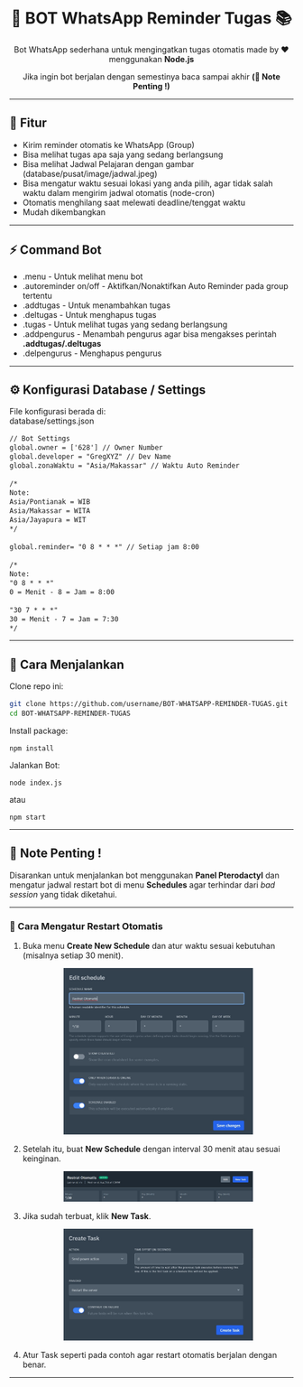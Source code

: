 <!-- Banner -->
<h1 align="center">🤖 BOT WhatsApp Reminder Tugas 📚</h1>
<p align="center">
  Bot WhatsApp sederhana untuk mengingatkan tugas otomatis  
  made by ❤️ menggunakan <b>Node.js</b></b>
</p>
<p align="center">
  Jika ingin bot berjalan dengan semestinya baca sampai akhir <b>(📝 Note Penting !)</b>
</p>

---

## 🚀 Fitur
- Kirim reminder otomatis ke WhatsApp (Group)
- Bisa melihat tugas apa saja yang sedang berlangsung
- Bisa melihat Jadwal Pelajaran dengan gambar (database/pusat/image/jadwal.jpeg)
- Bisa mengatur waktu sesuai lokasi yang anda pilih, agar tidak salah waktu dalam mengirim jadwal otomatis (node-cron)
- Otomatis menghilang saat melewati deadline/tenggat waktu
- Mudah dikembangkan

---

## ⚡ Command Bot
- .menu - Untuk melihat menu bot
- .autoreminder on/off - Aktifkan/Nonaktifkan Auto Reminder pada group tertentu
- .addtugas - Untuk menambahkan tugas
- .deltugas - Untuk menghapus tugas
- .tugas - Untuk melihat tugas yang sedang berlangsung
- .addpengurus - Menambah pengurus agar bisa mengakses perintah <b>.addtugas/.deltugas</b>
- .delpengurus - Menghapus pengurus

---

## ⚙️ Konfigurasi Database / Settings

File konfigurasi berada di:  
database/settings.json

```
// Bot Settings
global.owner = ['628'] // Owner Number
global.developer = "GregXYZ" // Dev Name
global.zonaWaktu = "Asia/Makassar" // Waktu Auto Reminder

/*
Note:
Asia/Pontianak = WIB
Asia/Makassar = WITA
Asia/Jayapura = WIT
*/

global.reminder= "0 8 * * *" // Setiap jam 8:00

/*
Note:
"0 8 * * *"
0 = Menit - 8 = Jam = 8:00

"30 7 * * *"
30 = Menit - 7 = Jam = 7:30
*/
```

---

## 🔧 Cara Menjalankan
Clone repo ini:
```bash
git clone https://github.com/username/BOT-WHATSAPP-REMINDER-TUGAS.git
cd BOT-WHATSAPP-REMINDER-TUGAS
```
Install package:
```
npm install
```
Jalankan Bot:
```
node index.js
```
atau
```
npm start
```
---

## 📝 Note Penting !
Disarankan untuk menjalankan bot menggunakan **Panel Pterodactyl** dan mengatur jadwal restart bot di menu **Schedules** agar terhindar dari *bad session* yang tidak diketahui.

---

### 🔄 Cara Mengatur Restart Otomatis
1. Buka menu **Create New Schedule** dan atur waktu sesuai kebutuhan (misalnya setiap 30 menit).  
   <p align="center">
     <img src="preview/Schedule-1.png" alt="Screenshot Panel Pterodactyl" width="70%">
   </p>

2. Setelah itu, buat **New Schedule** dengan interval 30 menit atau sesuai keinginan.  
   <p align="center">
     <img src="preview/Schedule-2.png" alt="Screenshot Panel Pterodactyl" width="70%">
   </p>

3. Jika sudah terbuat, klik **New Task**.  
   <p align="center">
     <img src="preview/Schedule-3.png" alt="Screenshot Panel Pterodactyl" width="70%">
   </p>

4. Atur Task seperti pada contoh agar restart otomatis berjalan dengan benar.

---

